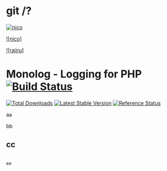 # git /?

[![nico]()](http://live.nicovideo.jp/)

[![nico]](http://live.nicovideo.jp/)

[![rajiru]](http://www3.nhk.or.jp/netradio/player/index.html?ch=fm)

# Monolog - Logging for PHP [![Build Status](https://img.shields.io/travis/Seldaek/monolog.svg)](https://travis-ci.org/Seldaek/monolog)

[![Total Downloads](https://img.shields.io/packagist/dt/monolog/monolog.svg)](https://packagist.org/packages/monolog/monolog)
[![Latest Stable Version](https://img.shields.io/packagist/v/monolog/monolog.svg)](https://packagist.org/packages/monolog/monolog)
[![Reference Status](https://www.versioneye.com/php/monolog:monolog/reference_badge.svg)](https://www.versioneye.com/php/monolog:monolog/references)

aa

bb

## cc

``` dd

ee
